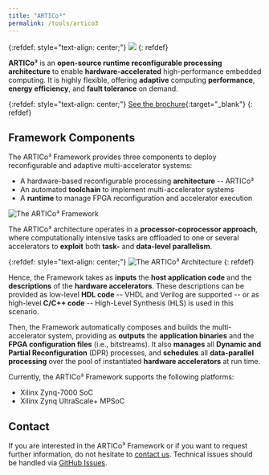 ```yaml
---
title: "ARTICo³"
permalink: /tools/artico3
---
```


{:refdef: style="text-align: center;"}
![](/assets/images/artico3/logo.svg)
{: refdef}

**ARTICo³** is an **open-source runtime reconfigurable processing architecture** to enable **hardware-accelerated** high-performance embedded computing.  It is highly flexible, offering **adaptive** computing **performance**, **energy efficiency**, and **fault tolerance** on demand.

{:refdef: style="text-align: center;"}
[See the brochure](/assets/files/artico3/artico3_brochure.pdf){:target="_blank"}
{: refdef}


## Framework Components

The ARTICo³ Framework provides three components to deploy reconfigurable and adaptive multi-accelerator systems:

* A hardware-based reconfigurable processing **architecture** -- ARTICo³
* An automated **toolchain** to implement multi-accelerator systems
* A **runtime** to manage FPGA reconfiguration and accelerator execution

![The ARTICo³ Framework](/assets/images/artico3/framework.svg)

The ARTICo³ architecture operates in a **processor-coprocessor approach**, where computationally intensive tasks are offloaded to one or several accelerators to **exploit** both **task-** and **data-level parallelism**.

{:refdef: style="text-align: center;"}
![The ARTICo³ Architecture](/assets/images/artico3/architecture.svg)
{: refdef}

Hence, the Framework takes as **inputs** the **host application code** and the **descriptions** of the **hardware accelerators**.  These descriptions can be provided as low-level **HDL code** -- VHDL and Verilog are supported -- or as high-level **C/C++ code** -- High-Level Synthesis (HLS) is used in this scenario.

Then, the Framework automatically composes and builds the multi-accelerator system, providing as **outputs** the **application binaries** and the **FPGA configuration files** (i.e., bitstreams).  It also **manages** all **Dynamic and Partial Reconfiguration** (DPR) processes, and **schedules** all **data-parallel processing** over the pool of instantiated **hardware accelerators** at run time.

Currently, the ARTICo³ Framework supports the following platforms:

* Xilinx Zynq-7000 SoC
* Xilinx Zynq UltraScale+ MPSoC


## Contact

If you are interested in the ARTICo³ Framework or if you want to request further information, do not hesitate to [contact us](mailto:alfonso.rodriguezm@upm.es,eduardo.delatorre@upm.es).  Technical issues should be handled via [GitHub Issues](https://github.com/des-cei/artico3/issues).
